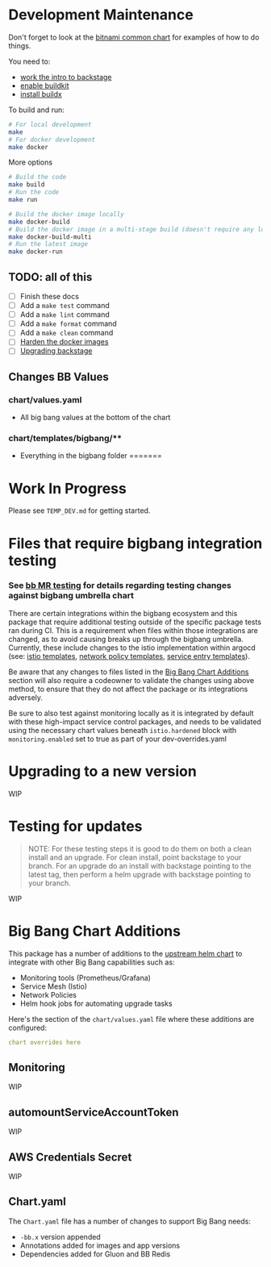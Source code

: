 # Development Maintenance

Don't forget to look at the [bitnami common chart](https://github.com/bitnami/charts/tree/main/bitnami/common/templates) for examples of how to do things.

You need to:

- [work the intro to backstage](https://backstage.io/docs/getting-started/)
- [enable buildkit](https://docs.docker.com/build/buildkit/#getting-started)
- [install buildx](https://github.com/docker/buildx?tab=readme-ov-file#installing)

To build and run:

```bash
# For local development
make
# For docker development
make docker
```

More options

```bash
# Build the code
make build
# Run the code
make run

# Build the docker image locally
make docker-build
# Build the docker image in a multi-stage build (doesn't require any local dependencies)
make docker-build-multi
# Run the latest image
make docker-run
```

## TODO: all of this

- [ ] Finish these docs
- [ ] Add a `make test` command
- [ ] Add a `make lint` command
- [ ] Add a `make format` command
- [ ] Add a `make clean` command
- [ ] [Harden the docker images](https://github.com/backstage/backstage/blob/master/contrib/docker/minimal-hardened-image/Dockerfile)
- [ ] [Upgrading backstage](https://backstage.io/docs/getting-started/keeping-backstage-updated/)

## Changes BB Values

### chart/values.yaml

- All big bang values at the bottom of the chart

### chart/templates/bigbang/**

- Everything in the bigbang folder
=======

# Work In Progress

Please see `TEMP_DEV.md` for getting started.

# Files that require bigbang integration testing

### See [bb MR testing](./docs/test-package-against-bb.md) for details regarding testing changes against bigbang umbrella chart

There are certain integrations within the bigbang ecosystem and this package that require additional testing outside of the specific package tests ran during CI.  This is a requirement when files within those integrations are changed, as to avoid causing breaks up through the bigbang umbrella.  Currently, these include changes to the istio implementation within argocd (see: [istio templates](./chart/templates/bigbang/istio/), [network policy templates](./chart/templates/bigbang/networkpolicies/), [service entry templates](./chart/templates/bigbang/serviceentries/)).

Be aware that any changes to files listed in the [Big Bang Chart Additions](#big-bang-chart-additions) section will also require a codeowner to validate the changes using above method, to ensure that they do not affect the package or its integrations adversely.

Be sure to also test against monitoring locally as it is integrated by default with these high-impact service control packages, and needs to be validated using the necessary chart values beneath `istio.hardened` block with `monitoring.enabled` set to true as part of your dev-overrides.yaml

# Upgrading to a new version

WIP

# Testing for updates

> NOTE: For these testing steps it is good to do them on both a clean install and an upgrade. For clean install, point backstage to your branch. For an upgrade do an install with backstage pointing to the latest tag, then perform a helm upgrade with backstage pointing to your branch.

WIP

# Big Bang Chart Additions

This package has a number of additions to the [upstream helm chart](https://upstream) to integrate with other Big Bang capabilities such as:

- Monitoring tools (Prometheus/Grafana)
- Service Mesh (Istio)
- Network Policies
- Helm hook jobs for automating upgrade tasks

Here's the section of the `chart/values.yaml` file where these additions are configured:

```yaml
chart overrides here
```

## Monitoring

WIP

## automountServiceAccountToken

WIP

## AWS Credentials Secret

WIP

## Chart.yaml

The `Chart.yaml` file has a number of changes to support Big Bang needs:

- `-bb.x` version appended
- Annotations added for images and app versions
- Dependencies added for Gluon and BB Redis
